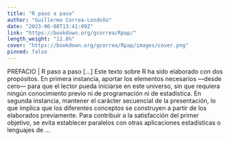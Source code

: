 ```yaml
---
title: "R paso a paso"
author: "Guillermo Correa-Londoño"
date: "2023-06-08T13:41:09Z"
link: "https://bookdown.org/gcorrea/Rpap/"
length_weight: "11.8%"
cover: "https://bookdown.org/gcorrea/Rpap/images/cover.png"
pinned: false
---
```


PREFACIO | R paso a paso [...] Este texto sobre R ha sido elaborado con dos propósitos. En primera instancia, aportar los elementos necesarios —desde cero— para que el lector pueda iniciarse en este universo, sin que requiera ningún conocimiento previo ni de programación ni de estadística. En segunda instancia, mantener el carácter secuencial de la presentación, lo que implica que los diferentes conceptos se construyen a partir de los elaborados previamente. Para contribuir a la satisfacción del primer objetivo, se evita establecer paralelos con otras aplicaciones estadísticas o lenguajes de ...
